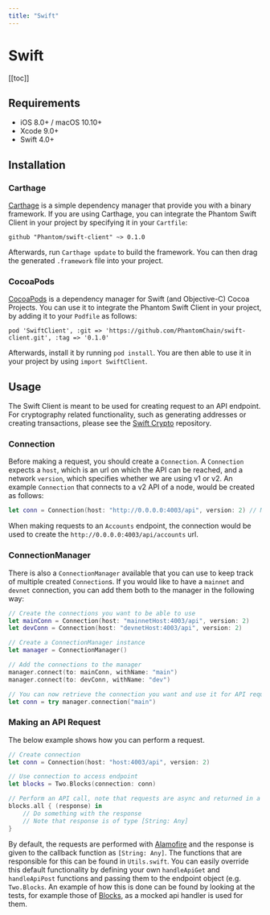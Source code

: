 ```yaml
---
title: "Swift"
---
```


# Swift

[[toc]]

## Requirements

* iOS 8.0+ / macOS 10.10+
* Xcode 9.0+
* Swift 4.0+

## Installation

### Carthage

[Carthage](https://github.com/Carthage/Carthage) is a simple dependency manager that provide you with a binary framework.
If you are using Carthage, you can integrate the Phantom Swift Client in your project by specifying it in your `Cartfile`:

```
github "Phantom/swift-client" ~> 0.1.0
```

Afterwards, run `Carthage update` to build the framework.
You can then drag the generated `.framework` file into your project.

### CocoaPods

[CocoaPods](https://cocoapods.org) is a dependency manager for Swift (and Objective-C) Cocoa Projects.
You can use it to integrate the Phantom Swift Client in your project, by adding it to your `Podfile` as follows:

```
pod 'SwiftClient', :git => 'https://github.com/PhantomChain/swift-client.git', :tag => '0.1.0'
```

Afterwards, install it by running `pod install`.
You are then able to use it in your project by using `import SwiftClient`.

## Usage

The Swift Client is meant to be used for creating request to an API endpoint.
For cryptography related functionality, such as generating addresses or creating transactions, please see the [Swift Crypto](https://github.com/PhantomChain/swift-crypto) repository.

### Connection

Before making a request, you should create a `Connection`.
A `Connection` expects a `host`, which is an url on which the API can be reached, and a network `version`, which specifies whether we are using v1 or v2.
An example `Connection` that connects to a v2 API of a node, would be created as follows:

```swift
let conn = Connection(host: "http://0.0.0.0:4003/api", version: 2) // Mind the '/api' after the url
```

When making requests to an `Accounts` endpoint, the connection would be used to create the `http://0.0.0.0:4003/api/accounts` url.

### ConnectionManager

There is also a `ConnectionManager` available that you can use to keep track of multiple created `Connection`s.
If you would like to have a `mainnet` and `devnet` connection, you can add them both to the manager in the following way:

```swift
// Create the connections you want to be able to use
let mainConn = Connection(host: "mainnetHost:4003/api", version: 2)
let devConn = Connection(host: "devnetHost:4003/api", version: 2)

// Create a ConnectionManager instance
let manager = ConnectionManager()

// Add the connections to the manager
manager.connect(to: mainConn, withName: "main")
manager.connect(to: devConn, withName: "dev")

// You can now retrieve the connection you want and use it for API requests
let conn = try manager.connection("main")
```

### Making an API Request

The below example shows how you can perform a request.

```swift
// Create connection
let conn = Connection(host: "host:4003/api", version: 2)

// Use connection to access endpoint
let blocks = Two.Blocks(connection: conn)

// Perform an API call, note that requests are async and returned in a closure
blocks.all { (response) in
    // Do something with the response
    // Note that response is of type [String: Any]
}
```

By default, the requests are performed with [Alamofire](https://github.com/Alamofire/Alamofire) and the response is given to the callback function as `[String: Any]`.
The functions that are responsible for this can be found in `Utils.swift`.
You can easily override this default functionality by defining your own `handleApiGet` and `handleApiPost` functions and passing them to the endpoint object (e.g. `Two.Blocks`.
An example of how this is done can be found by looking at the tests, for example those of [Blocks](https://github.com/PhantomChain/swift-client/blob/master/Client/ClientTests/Api/Two/BlocksTwoTest.swift), as a mocked api handler is used for them.

